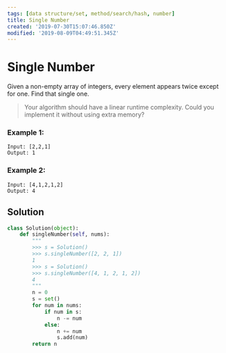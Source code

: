 ```yaml
---
tags: [data structure/set, method/search/hash, number]
title: Single Number
created: '2019-07-30T15:07:46.850Z'
modified: '2019-08-09T04:49:51.345Z'
---
```


# Single Number

Given a non-empty array of integers, every element appears twice except for one. Find that single one.


> Your algorithm should have a linear runtime complexity. Could you implement it without using extra memory?

### Example 1:

```
Input: [2,2,1]
Output: 1
```

### Example 2:

```
Input: [4,1,2,1,2]
Output: 4
```

## Solution

```py
class Solution(object):
    def singleNumber(self, nums):
        """
        >>> s = Solution()
        >>> s.singleNumber([2, 2, 1])
        1
        >>> s = Solution()
        >>> s.singleNumber([4, 1, 2, 1, 2])
        4
        """
        n = 0
        s = set()
        for num in nums:
            if num in s:
                n -= num
            else:
                n += num
                s.add(num)
        return n
```
